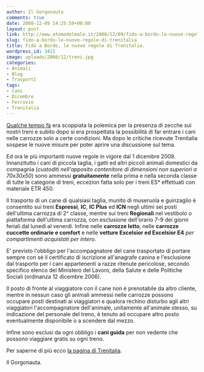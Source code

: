 ```yaml
---
author: Il Gorgonauta
comments: true
date: 2008-12-09 14:25:59+00:00
layout: post
link: http://www.atomodelmale.it/2008/12/09/fido-a-bordo-le-nuove-regole-di-trenitalia/
slug: fido-a-bordo-le-nuove-regole-di-trenitalia
title: Fido a Bordo, le nuove regole di Trenitalia.
wordpress_id: 3421
image: uploads/2008/12/treni.jpg
categories:
- Animali
- Blog
- Trasporti
tags:
- Cani
- Dicembre
- Ferrovie
- Trenitalia
---
```


[Qualche tempo fà](/2008/10/02/fido-a-bordo.html) era scoppiata la polemica per la presenza di zecche sui nostri treni e subito dopo si era prospettata la possibilità di far entrare i cani nelle carrozze solo a certe condizioni. Ma dopo le critiche ricevute Trenitalia sospese le nuove misure per poter aprire una discussione sul tema.

Ed ora le più importanti nuove regole in vigore dal 1 dicembre 2008. Innanzitutto i cani di piccola taglia, i gatti ed altri piccoli animali domestici da compagnia (_custoditi nell'apposito contenitore di dimensioni non superiori a 70x30x50_) sono ammessi **gratuitamente** nella prima e nella seconda classe di tutte le categorie di treni, eccezion fatta solo per i treni ES* effettuati con materiale ETR 450.

Il trasporto di un cane di qualsiasi taglia, munito di museruola e guinzaglio è consentito sui treni **Espressi**, **IC**, **IC Plus** ed **ICN** negli ultimi sei posti dell'ultima carrozza di 2^ classe, mentre sui treni **Regionali** nel vestibolo o piattaforma dell'ultima carrozza, con esclusione dell'orario 7-9 dei giorni feriali dal lunedì al venerdì. Infine nelle **carrozze letto**, nelle **carrozze cuccette ordinarie e comfort** e nelle **vetture Excelsior ed Excelsior E4** _per compartimenti acquistati per intero_.

E' previsto l'obbligo per l'accompagnatore del cane trasportato di portare sempre con sè il certificato di iscrizione all'anagrafe canina e l'esclusione dal trasporto per i cani appartenenti a razze ritenute pericolose, secondo specifico elenco del Ministero del Lavoro, della Salute e delle Politiche Sociali (ordinanza 12 dicembre 2006).

Il posto di fronte al viaggiatore con il cane non è prenotabile da altro cliente, mentre in nessun caso gli animali ammessi nelle carrozze possono occupare posti destinati ai viaggiatori e qualora rechino disturbo agli altri viaggiatori l'accompagnatore dell'animale, unitamente all'animale stesso, su indicazione del personale del treno, è tenuto ad occupare altro posto eventualmente disponibile o a scendere dal mezzo.

Infine sono esclusi da ogni obbligo i **cani guida** per non vedente che possono viaggiare gratis su ogni treno.

Per saperne di più ecco [la pagina di Trenitalia](http://www.trenitalia.com/cms/v/index.jsp?vgnextoid=a234aa97ccaba110VgnVCM1000003f16f90aRCRD).

Il Gorgonauta.
